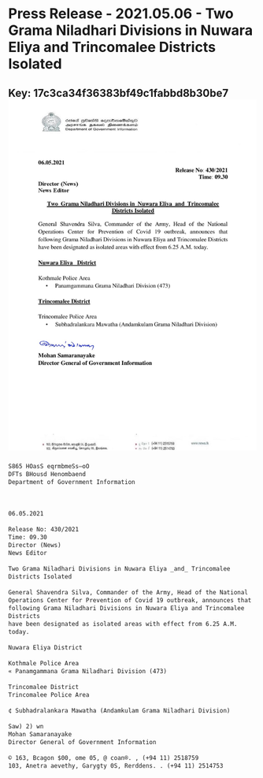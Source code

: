 # Press Release - 2021.05.06 - Two Grama Niladhari Divisions in Nuwara Eliya and Trincomalee Districts Isolated 
Key: 17c3ca34f36383bf49c1fabbd8b30be7 
![img](img/17c3ca34f36383bf49c1fabbd8b30be7.jpg)
---
```
S865 HOasS eqrmbmeSs—oO
DFTs BHousd Henombaend
Department of Government Information

 

06.05.2021

Release No: 430/2021
Time: 09.30
Director (News)
News Editor

Two Grama Niladhari Divisions in Nuwara Eliya _and_ Trincomalee
Districts Isolated

General Shavendra Silva, Commander of the Army, Head of the National
Operations Center for Prevention of Covid 19 outbreak, announces that
following Grama Niladhari Divisions in Nuwara Eliya and Trincomalee Districts
have been designated as isolated areas with effect from 6.25 A.M. today.

Nuwara Eliya District

Kothmale Police Area
« Panamgammana Grama Niladhari Division (473)

Trincomalee District
Trincomalee Police Area

¢ Subhadralankara Mawatha (Andamkulam Grama Niladhari Division)

Saw) 2) wn
Mohan Samaranayake
Director General of Government Information

© 163, Bcagon $00, ome 05, @ coan®. , (+94 11) 2518759
103, Anetra aevethy, Garygty 0S, Rerddens. . (+94 11) 2514753

```
